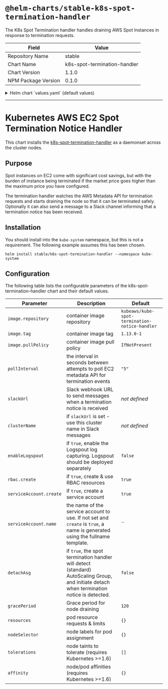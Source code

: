 # `@helm-charts/stable-k8s-spot-termination-handler`

The K8s Spot Termination handler handles draining AWS Spot Instances in response to termination requests.

| Field               | Value                        |
| ------------------- | ---------------------------- |
| Repository Name     | stable                       |
| Chart Name          | k8s-spot-termination-handler |
| Chart Version       | 1.1.0                        |
| NPM Package Version | 0.1.0                        |

<details>

<summary>Helm chart `values.yaml` (default values)</summary>

```yaml
# Default values for k8s-spot-termination-handler.
# This is a YAML-formatted file.
# Declare variables to be passed into your templates.
rbac:
  # Specifies whether RBAC resources should be created
  create: true

serviceAccount:
  # Specifies whether a ServiceAccount should be created
  create: true
  # The name of the ServiceAccount to use.
  # If not set and create is true, a name is generated using the fullname template
  name:

image:
  repository: kubeaws/kube-spot-termination-notice-handler
  tag: 1.13.0-1
  pullPolicy: IfNotPresent

# Poll the metadata every pollInterval seconds for termination events:
pollInterval: 5

# Send notifications to a Slack webhook URL - replace with your own value and uncomment:
# slackUrl: https://hooks.slack.com/services/EXAMPLE123/EXAMPLE123/example1234567

# Set the cluster name to be reported in a Slack message
# clusterName: test

# Silence logspout by default - set to true to enable logs arriving in logspout
enableLogspout: false

# Trigger instance removal from AutoScaling Group on termination notice
detachAsg: false

# Grace period for node draining
gracePeriod: 120

resources:
  {}
  # We usually recommend not to specify default resources and to leave this as a conscious
  # choice for the user. This also increases chances charts run on environments with little
  # resources, such as Minikube. If you do want to specify resources, uncomment the following
  # lines, adjust them as necessary, and remove the curly braces after 'resources:'.
  # limits:
  #   cpu: 100m
  #   memory: 128Mi
  # requests:
  #   cpu: 10m
  #   memory: 32Mi

nodeSelector:
  {}
  # "node-role.kubernetes.io/spot-worker": "true"

tolerations:
  []
  # - key: "dedicated"
  #   operator: "Equal"
  #   value: "gpu"
  #   effect: "NoSchedule"

affinity: {}
```

</details>

---

# Kubernetes AWS EC2 Spot Termination Notice Handler

This chart installs the [k8s-spot-termination-handler](https://github.com/kube-aws/kube-spot-termination-notice-handler)
as a daemonset across the cluster nodes.

## Purpose

Spot instances on EC2 come with significant cost savings, but with the burden of instance being terminated if
the market price goes higher than the maximum price you have configured.

The termination handler watches the AWS Metadata API for termination requests and starts draining the node
so that it can be terminated safely. Optionally it can also send a message to a Slack channel informing that
a termination notice has been received.

## Installation

You should install into the `kube-system` namespace, but this is not a requirement. The following example assumes this has been chosen.

```
helm install stable/k8s-spot-termination-handler --namespace kube-system
```

## Configuration

The following table lists the configurable parameters of the k8s-spot-termination-handler chart and their default values.

| Parameter               | Description                                                                                                                                | Default                                        |
| ----------------------- | ------------------------------------------------------------------------------------------------------------------------------------------ | ---------------------------------------------- |
| `image.repository`      | container image repository                                                                                                                 | `kubeaws/kube-spot-termination-notice-handler` |
| `image.tag`             | container image tag                                                                                                                        | `1.13.0-1`                                     |
| `image.pullPolicy`      | container image pull policy                                                                                                                | `IfNotPresent`                                 |
| `pollInterval`          | the interval in seconds between attempts to poll EC2 metadata API for termination events                                                   | `"5"`                                          |
| `slackUrl`              | Slack webhook URL to send messages when a termination notice is received                                                                   | _not defined_                                  |
| `clusterName`           | if `slackUrl` is set - use this cluster name in Slack messages                                                                             | _not defined_                                  |
| `enableLogspout`        | if `true`, enable the Logspout log capturing. Logspout should be deployed separately                                                       | `false`                                        |
| `rbac.create`           | if `true`, create & use RBAC resources                                                                                                     | `true`                                         |
| `serviceAccount.create` | if `true`, create a service account                                                                                                        | `true`                                         |
| `serviceAccount.name`   | the name of the service account to use. If not set and `create` is `true`, a name is generated using the fullname template.                | ``                                             |
| `detachAsg`             | if `true`, the spot termination handler will detect (standard) AutoScaling Group, and initiate detach when termination notice is detected. | `false`                                        |
| `gracePeriod`           | Grace period for node draining                                                                                                             | `120`                                          |
| `resources`             | pod resource requests & limits                                                                                                             | `{}`                                           |
| `nodeSelector`          | node labels for pod assignment                                                                                                             | `{}`                                           |
| `tolerations`           | node taints to tolerate (requires Kubernetes >=1.6)                                                                                        | `[]`                                           |
| `affinity`              | node/pod affinities (requires Kubernetes >=1.6)                                                                                            | `{}`                                           |
